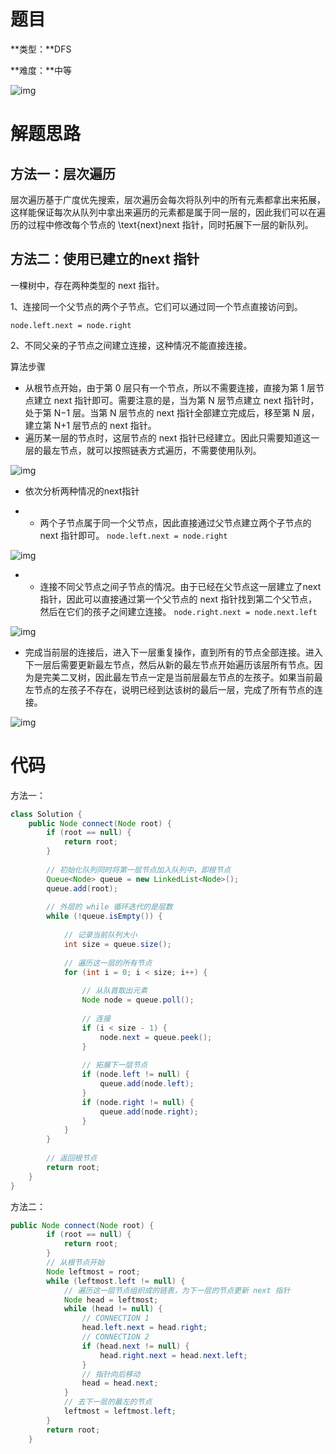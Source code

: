 # 题目



**类型：**DFS



**难度：**中等



![img](https://gitee.com/janeroad/iamge-cloud/raw/master/NoteImage/1631351279381-26812933-01f5-40bf-afda-c3a7dc823070.png)



# 解题思路

## 方法一：层次遍历

层次遍历基于广度优先搜索，层次遍历会每次将队列中的所有元素都拿出来拓展，这样能保证每次从队列中拿出来遍历的元素都是属于同一层的，因此我们可以在遍历的过程中修改每个节点的 \text{next}next 指针，同时拓展下一层的新队列。







## 方法二：使用已建立的next 指针

一棵树中，存在两种类型的 next 指针。

1、连接同一个父节点的两个子节点。它们可以通过同一个节点直接访问到。

`node.left.next = node.right `

2、不同父亲的子节点之间建立连接，这种情况不能直接连接。



算法步骤

- 从根节点开始，由于第 0 层只有一个节点，所以不需要连接，直接为第 1 层节点建立 next 指针即可。需要注意的是，当为第 N 层节点建立 next 指针时，处于第 N−1 层。当第 N 层节点的 next 指针全部建立完成后，移至第 N 层，建立第 N+1 层节点的 next 指针。
- 遍历某一层的节点时，这层节点的 next 指针已经建立。因此只需要知道这一层的最左节点，就可以按照链表方式遍历，不需要使用队列。

![img](https://gitee.com/janeroad/iamge-cloud/raw/master/NoteImage/1631355897040-6f6db8d7-20b3-49b2-bf71-bdf112229d2e.png)

- 依次分析两种情况的next指针

- -  两个子节点属于同一个父节点，因此直接通过父节点建立两个子节点的 next 指针即可。
    `node.left.next = node.right` 

![img](https://gitee.com/janeroad/iamge-cloud/raw/master/NoteImage/1631355976165-25906b83-2ded-47d3-9647-61b721445604-20210911183640892.png)

- -  连接不同父节点之间子节点的情况。由于已经在父节点这一层建立了next 指针，因此可以直接通过第一个父节点的 next 指针找到第二个父节点，然后在它们的孩子之间建立连接。
    `node.right.next = node.next.left` 

![img](https://gitee.com/janeroad/iamge-cloud/raw/master/NoteImage/1631355987737-c7f6eaa9-63ba-4767-b49e-49fcd7be1037.png)



- 完成当前层的连接后，进入下一层重复操作，直到所有的节点全部连接。进入下一层后需要更新最左节点，然后从新的最左节点开始遍历该层所有节点。因为是完美二叉树，因此最左节点一定是当前层最左节点的左孩子。如果当前最左节点的左孩子不存在，说明已经到达该树的最后一层，完成了所有节点的连接。


![img](https://gitee.com/janeroad/iamge-cloud/raw/master/NoteImage/1631356051484-b4d5fa20-ba58-49eb-9393-da4fdf9a162e.png)



# 代码



方法一：



```java
class Solution {
    public Node connect(Node root) {
        if (root == null) {
            return root;
        }
        
        // 初始化队列同时将第一层节点加入队列中，即根节点
        Queue<Node> queue = new LinkedList<Node>(); 
        queue.add(root);
        
        // 外层的 while 循环迭代的是层数
        while (!queue.isEmpty()) {
            
            // 记录当前队列大小
            int size = queue.size();
            
            // 遍历这一层的所有节点
            for (int i = 0; i < size; i++) {
                
                // 从队首取出元素
                Node node = queue.poll();
                
                // 连接
                if (i < size - 1) {
                    node.next = queue.peek();
                }
                
                // 拓展下一层节点
                if (node.left != null) {
                    queue.add(node.left);
                }
                if (node.right != null) {
                    queue.add(node.right);
                }
            }
        }
       
        // 返回根节点
        return root;
    }
}
```



方法二：



```java
public Node connect(Node root) {
        if (root == null) {
            return root;
        }
        // 从根节点开始
        Node leftmost = root;
        while (leftmost.left != null) {
            // 遍历这一层节点组织成的链表，为下一层的节点更新 next 指针
            Node head = leftmost;
            while (head != null) {
                // CONNECTION 1
                head.left.next = head.right;
                // CONNECTION 2
                if (head.next != null) {
                    head.right.next = head.next.left;
                }
                // 指针向后移动
                head = head.next;
            }
            // 去下一层的最左的节点
            leftmost = leftmost.left;
        }
        return root;
    }
```





